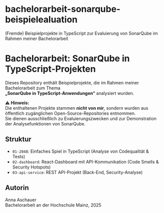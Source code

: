 # bachelorarbeit-sonarqube-beispielealuation
(Fremde) Beispielprojekte in TypeScript zur Evaluierung von SonarQube im Rahmen meiner Bachelorarbeit

# Bachelorarbeit: SonarQube in TypeScript-Projekten

Dieses Repository enthält Beispielprojekte, die im Rahmen meiner Bachelorarbeit zum Thema  
**„SonarQube in TypeScript-Anwendungen“** analysiert wurden.

⚠️ **Hinweis:**  
Die enthaltenen Projekte stammen **nicht von mir**, sondern wurden aus öffentlich zugänglichen Open-Source-Repositories entnommen.  
Sie dienen ausschließlich zu Evaluierungszwecken und zur Demonstration der Analysefunktionen von SonarQube.

## Struktur

- `01-2048`: Einfaches Spiel in TypeScript (Analyse von Codequalität & Tests)
- `02-dashboard`: React-Dashboard mit API-Kommunikation (Code Smells & Security Hotspots)
- `03-api-service`: REST API-Projekt (Back-End, Security-Analyse)

## Autorin

Anna Aschauer  
Bachelorarbeit an der Hochschule Mainz, 2025
